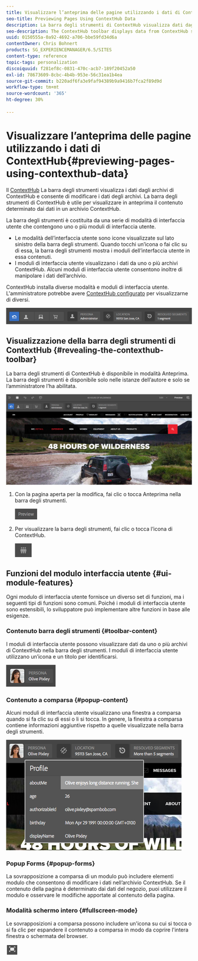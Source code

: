 ```yaml
---
title: Visualizzare l’anteprima delle pagine utilizzando i dati di ContextHub
seo-title: Previewing Pages Using ContextHub Data
description: La barra degli strumenti di ContextHub visualizza dati dagli archivi di ContextHub, ti consente di modificare i dati archiviati ed è utile per visualizzare in anteprima il contenuto
seo-description: The ContextHub toolbar displays data from ContextHub stores and enables you to change store data and  is useful for previewing content
uuid: 0150555a-0a92-4692-a706-bbe59fd34d6a
contentOwner: Chris Bohnert
products: SG_EXPERIENCEMANAGER/6.5/SITES
content-type: reference
topic-tags: personalization
discoiquuid: f281ef8c-0831-470c-acb7-189f20452a50
exl-id: 78673609-8cbc-4b4b-953e-56c31ea1b4ea
source-git-commit: b220adf6fa3e9faf94389b9a9416b7fca2f89d9d
workflow-type: tm+mt
source-wordcount: '365'
ht-degree: 30%

---
```


# Visualizzare l’anteprima delle pagine utilizzando i dati di ContextHub{#previewing-pages-using-contexthub-data}

Il [ContextHub](/help/sites-developing/contexthub.md) La barra degli strumenti visualizza i dati dagli archivi di ContextHub e consente di modificare i dati degli archivi. La barra degli strumenti di ContextHub è utile per visualizzare in anteprima il contenuto determinato dai dati in un archivio ContextHub.

La barra degli strumenti è costituita da una serie di modalità di interfaccia utente che contengono uno o più moduli di interfaccia utente.

* Le modalità dell’interfaccia utente sono icone visualizzate sul lato sinistro della barra degli strumenti. Quando tocchi un’icona o fai clic su di essa, la barra degli strumenti mostra i moduli dell’interfaccia utente in essa contenuti.
* I moduli di interfaccia utente visualizzano i dati da uno o più archivi ContextHub. Alcuni moduli di interfaccia utente consentono inoltre di manipolare i dati dell’archivio.

ContextHub installa diverse modalità e moduli di interfaccia utente. L&#39;amministratore potrebbe avere [ContextHub configurato](/help/sites-developing/ch-configuring.md) per visualizzarne di diversi.

![screen_shot_2018-03-23at093446](assets/screen_shot_2018-03-23at093446.png)

## Visualizzazione della barra degli strumenti di ContextHub {#revealing-the-contexthub-toolbar}

La barra degli strumenti di ContextHub è disponibile in modalità Anteprima. La barra degli strumenti è disponibile solo nelle istanze dell’autore e solo se l’amministratore l’ha abilitata.

![screen_shot_2018-03-23at093730](assets/screen_shot_2018-03-23at093730.png)

1. Con la pagina aperta per la modifica, fai clic o tocca Anteprima nella barra degli strumenti.

   ![chlimage_1-219](assets/chlimage_1-219.png)

1. Per visualizzare la barra degli strumenti, fai clic o tocca l’icona di ContextHub.

   ![](do-not-localize/screen_shot_2018-03-23at093621.png)

## Funzioni del modulo interfaccia utente {#ui-module-features}

Ogni modulo di interfaccia utente fornisce un diverso set di funzioni, ma i seguenti tipi di funzioni sono comuni. Poiché i moduli di interfaccia utente sono estensibili, lo sviluppatore può implementare altre funzioni in base alle esigenze.

### Contenuto barra degli strumenti {#toolbar-content}

I moduli di interfaccia utente possono visualizzare dati da uno o più archivi di ContextHub nella barra degli strumenti. I moduli di interfaccia utente utilizzano un’icona e un titolo per identificarsi. 

![screen_shot_2018-03-23at093936](assets/screen_shot_2018-03-23at093936.png)

### Contenuto a comparsa {#popup-content}

Alcuni moduli di interfaccia utente visualizzano una finestra a comparsa quando si fa clic su di essi o li si tocca. In genere, la finestra a comparsa contiene informazioni aggiuntive rispetto a quelle visualizzate nella barra degli strumenti.

![screen_shot_2018-03-23at094003](assets/screen_shot_2018-03-23at094003.png)

### Popup Forms {#popup-forms}

La sovrapposizione a comparsa di un modulo può includere elementi modulo che consentono di modificare i dati nell’archivio ContextHub. Se il contenuto della pagina è determinato dai dati del negozio, puoi utilizzare il modulo e osservare le modifiche apportate al contenuto della pagina.

### Modalità schermo intero {#fullscreen-mode}

Le sovrapposizioni a comparsa possono includere un&#39;icona su cui si tocca o si fa clic per espandere il contenuto a comparsa in modo da coprire l&#39;intera finestra o schermata del browser.

![](do-not-localize/chlimage_1-18.png)

